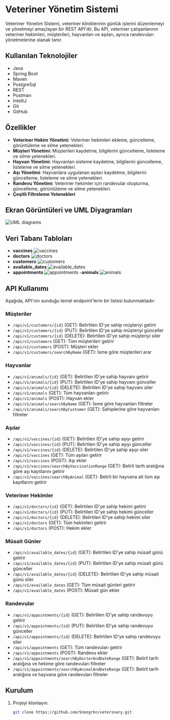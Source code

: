 # Veteriner Yönetim Sistemi

Veteriner Yönetim Sistemi, veteriner kliniklerinin günlük işlerini düzenlemeyi ve yönetmeyi amaçlayan bir REST API'dir. Bu API, veteriner çalışanlarının veteriner hekimleri, müşterileri, hayvanları ve aşıları, ayrıca randevuları yönetmelerine olanak tanır.

## Kullanılan Teknolojiler

- Java
- Spring Boot
- Maven
- PostgreSql
- REST
- Postman
- IntelliJ
- Git
- GitHub

## Özellikler

- **Veteriner Hekim Yönetimi**: Veteriner hekimleri ekleme, güncelleme, görüntüleme ve silme yetenekleri.
- **Müşteri Yönetimi**: Müşterileri kaydetme, bilgilerini güncelleme, listeleme ve silme yetenekleri.
- **Hayvan Yönetimi**: Hayvanları sisteme kaydetme, bilgilerini güncelleme, listeleme ve silme yetenekleri.
- **Aşı Yönetimi**: Hayvanlara uygulanan aşıları kaydetme, bilgilerini güncelleme, listeleme ve silme yetenekleri.
- **Randevu Yönetimi**: Veteriner hekimler için randevular oluşturma, güncelleme, görüntüleme ve silme yetenekleri.
- **Çeşitli Filtreleme Yetenekleri**

## Ekran Görüntüleri ve UML Diyagramları

![UML diagrams](https://github.com/Snmzgrkn/veterinary/assets/56911478/54fc553f-9bf9-4518-915e-db02bc6ce826)


## Veri Tabanı Tabloları
- **vaccines**
![vaccines](https://github.com/Snmzgrkn/veterinary/assets/56911478/41a7f980-60a6-4f95-90cf-dd416c52d5ed)
- **doctors**
![doctors](https://github.com/Snmzgrkn/veterinary/assets/56911478/7920df63-62ec-4119-8c26-8d3c4619d197)
- **customers**
![customers](https://github.com/Snmzgrkn/veterinary/assets/56911478/ea0bc581-23cb-469b-9c97-012df114e48d)
- **available_dates**
![available_dates](https://github.com/Snmzgrkn/veterinary/assets/56911478/c4de3d49-6984-4507-b4b5-7e0cd1124d5e)
- **appointments**
![appointments](https://github.com/Snmzgrkn/veterinary/assets/56911478/7534890a-d621-42db-865e-d01b84e0af63)
-**animals**
![animals](https://github.com/Snmzgrkn/veterinary/assets/56911478/ab668ef2-2405-4846-870f-42c614e63112)


## API Kullanımı

Aşağıda, API'nin sunduğu temel endpoint'lerin bir listesi bulunmaktadır:

### Müşteriler

- `/api/v1/customers/{id}` (GET): Belirtilen ID'ye sahip müşteriyi getirir
- `/api/v1/customers/{id}` (PUT): Belirtilen ID'ye sahip müşteriyi günceller
- `/api/v1/customers/{id}` (DELETE): Belirtilen ID'ye sahip müşteriyi siler
- `/api/v1/customers` (GET): Tüm müşterileri getirir
- `/api/v1/customers` (POST): Müşteri ekler
- `/api/v1/customers/searchByName` (GET): İsme göre müşterileri arar

### Hayvanlar

- `/api/v1/animals/{id}` (GET): Belirtilen ID'ye sahip hayvanı getirir
- `/api/v1/animals/{id}` (PUT): Belirtilen ID'ye sahip hayvanı günceller
- `/api/v1/animals/{id}` (DELETE): Belirtilen ID'ye sahip hayvanı siler
- `/api/v1/animals` (GET): Tüm hayvanları getirir
- `/api/v1/animals` (POST): Hayvan ekler
- `/api/v1/animals/searchByName` (GET): İsme göre hayvanları filtreler
- `/api/v1/animals/searchByCustomer` (GET): Sahiplerine göre hayvanları filtreler

### Aşılar

- `/api/v1/vaccines/{id}` (GET): Belirtilen ID'ye sahip aşıyı getirir
- `/api/v1/vaccines/{id}` (PUT): Belirtilen ID'ye sahip aşıyı günceller
- `/api/v1/vaccines/{id}` (DELETE): Belirtilen ID'ye sahip aşıyı siler
- `/api/v1/vaccines` (GET): Tüm aşıları getirir
- `/api/v1/vaccines` (POST): Aşı ekler
- `/api/v1/vaccines/searchByVaccinationRange` (GET): Belirli tarih aralığına göre aşı kayıtlarını getirir
- `/api/v1/vaccines/searchByAnimal` (GET): Belirli bir hayvana ait tüm aşı kayıtlarını getirir

### Veteriner Hekimler

- `/api/v1/doctors/{id}` (GET): Belirtilen ID'ye sahip hekimi getirir
- `/api/v1/doctors/{id}` (PUT): Belirtilen ID'ye sahip hekimi günceller
- `/api/v1/doctors/{id}` (DELETE): Belirtilen ID'ye sahip hekimi siler
- `/api/v1/doctors` (GET): Tüm hekimleri getirir
- `/api/v1/doctors` (POST): Hekim ekler

### Müsait Günler

- `/api/v1/available_dates/{id}` (GET): Belirtilen ID'ye sahip müsait günü getirir
- `/api/v1/available_dates/{id}` (PUT): Belirtilen ID'ye sahip müsait günü günceller
- `/api/v1/available_dates/{id}` (DELETE): Belirtilen ID'ye sahip müsait günü siler
- `/api/v1/available_dates` (GET): Tüm müsait günleri getirir
- `/api/v1/available_dates` (POST): Müsait gün ekler

### Randevular

- `/api/v1/appointments/{id}` (GET): Belirtilen ID'ye sahip randevuyu getirir
- `/api/v1/appointments/{id}` (PUT): Belirtilen ID'ye sahip randevuyu günceller
- `/api/v1/appointments/{id}` (DELETE): Belirtilen ID'ye sahip randevuyu siler
- `/api/v1/appointments` (GET): Tüm randevuları getirir
- `/api/v1/appointments` (POST): Randevu ekler
- `/api/v1/appointments/searchByDoctorAndDateRange` (GET): Belirli tarih aralığına ve hekime göre randevuları filtreler
- `/api/v1/appointments/searchByAnimalAndDateRange` (GET): Belirli tarih aralığına ve hayvana göre randevuları filtreler

## Kurulum

1. Projeyi klonlayın:
   ```sh
   git clone https://github.com/Snmzgrkn/veterinary.git
